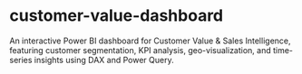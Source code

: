 # customer-value-dashboard
An interactive Power BI dashboard for Customer Value &amp; Sales Intelligence, featuring customer segmentation, KPI analysis, geo-visualization, and time-series insights using DAX and Power Query.

